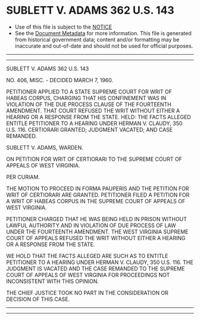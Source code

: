---
---

# SUBLETT V. ADAMS 362 U.S. 143

* Use of this file is subject to the [NOTICE](https://github.com/publicdocs/notice/blob/master/NOTICE)
* See the [Document Metadata](../../../) for more information.
  This file is generated from historical government data; content and/or formatting may be inaccurate and out-of-date and should not be used for official purposes.

----------
----------

SUBLETT V. ADAMS 362 U.S. 143

NO. 406, MISC. - DECIDED MARCH 7, 1960.

PETITIONER APPLIED TO A STATE SUPREME COURT FOR WRIT OF HABEAS CORPUS, CHARGING THAT HIS CONFINEMENT WAS IN VIOLATION OF THE DUE PROCESS CLAUSE OF THE FOURTEENTH AMENDMENT.  THAT COURT REFUSED THE WRIT WITHOUT EITHER A HEARING OR A RESPONSE FROM THE STATE.  HELD:  THE FACTS ALLEGED ENTITLE PETITIONER TO A HEARING UNDER HERMAN V. CLAUDY, 350 U.S. 116.  CERTIORARI GRANTED; JUDGMENT VACATED; AND CASE REMANDED.

SUBLETT V. ADAMS, WARDEN.

ON PETITION FOR WRIT OF CERTIORARI TO THE SUPREME COURT OF APPEALS OF WEST VIRGINIA.

PER CURIAM.

THE MOTION TO PROCEED IN FORMA PAUPERIS AND THE PETITION FOR WRIT OF CERTIORARI ARE GRANTED.  PETITIONER FILED A PETITION FOR A WRIT OF HABEAS CORPUS IN THE SUPREME COURT OF APPEALS OF WEST VIRGINIA.

PETITIONER CHARGED THAT HE WAS BEING HELD IN PRISON WITHOUT LAWFUL AUTHORITY AND IN VIOLATION OF DUE PROCESS OF LAW UNDER THE FOURTEENTH AMENDMENT.  THE WEST VIRGINIA SUPREME COURT OF APPEALS REFUSED THE WRIT WITHOUT EITHER A HEARING OR A RESPONSE FROM THE STATE.

WE HOLD THAT THE FACTS ALLEGED ARE SUCH AS TO ENTITLE PETITIONER TO A HEARING UNDER HERMAN V. CLAUDY, 350 U.S. 116.  THE JUDGMENT IS VACATED AND THE CASE REMANDED TO THE SUPREME COURT OF APPEALS OF WEST VIRGINIA FOR PROCEEDINGS NOT INCONSISTENT WITH THIS OPINION.

THE CHIEF JUSTICE TOOK NO PART IN THE CONSIDERATION OR DECISION OF THIS CASE.


----------
----------

